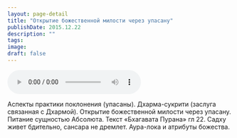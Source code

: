 ```yaml
---
layout: page-detail
title: "Открытие божественной милости через упасану"
publishDate: 2015.12.22
description: ""
tags:
image:
draft: false
---
```


<audio title="2015.12.22 - Открытие божественной милости через упасану.mp3" src="https://filer-api.advayta.org/v1.0/public/files/73578" controls=""></audio>

 Аспекты практики поклонения (упасаны). Дхарма-сукрити (заслуга связанная с Дхармой). Открытие божественной милости через упасану. Питание сущностью Абсолюта. Текст «Бхагавата Пурана» гл 22\. Садху живет бдительно, сансара не дремлет. Аура-лока и атрибуты божества. 

  
